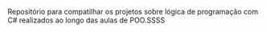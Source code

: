 Repositório para compatilhar os projetos 
sobre lógica de programação com C#
realizados ao longo das aulas de POO.SSSS